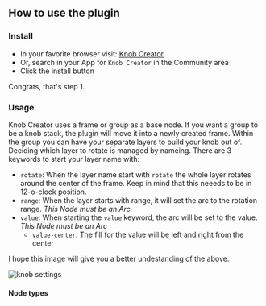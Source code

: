 ## How to use the plugin

### Install

* In your favorite browser visit: [Knob Creator](https://www.figma.com/community/plugin/1021426556483489394/Knob-Creator)
* Or, search in your App for `Knob Creator` in the Community area
* Click the install button

Congrats, that's step 1.

### Usage

Knob Creator uses a frame or group as a base node. If you want a group to be a knob stack, the plugin will move it into a newly created frame.
Within the group you can have your separate layers to build your knob out of. Deciding which layer to rotate is managed by nameing. There are 3 keywords to start your layer name with:

* `rotate`: When the layer name start with `rotate` the whole layer rotates around the center of the frame. Keep in mind that this neeeds to be in 12-o-clock position.
* `range`: When the layer starts with range, it will set the arc to the rotation range. *This Node must be an Arc*
* `value`: When starting the `value` keyword, the arc will be set to the value. *This Node must be an Arc*
    * `value-center`: The fill for the value will be left and right from the center

I hope this image will give you a better undestanding of the above:

![knob settings](/assets/kno-keywords.png)

#### Node types